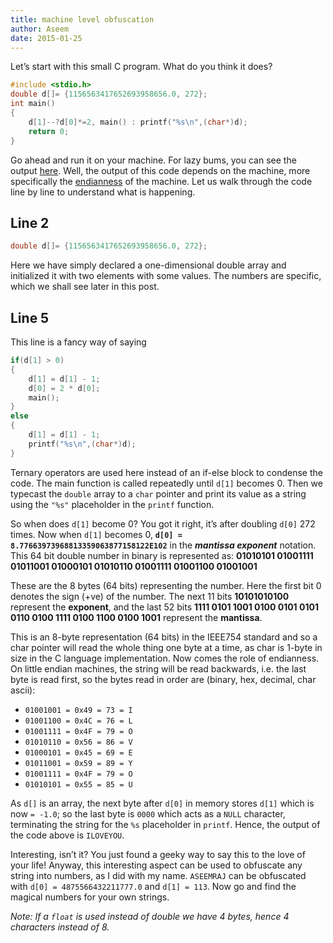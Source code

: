 ```yaml
---
title: machine level obfuscation
author: Aseem
date: 2015-01-25
---
```


Let’s start with this small C program. What do you think it does?

```c
#include <stdio.h>
double d[]= {1156563417652693958656.0, 272};
int main()
{
    d[1]--?d[0]*=2, main() : printf("%s\n",(char*)d);
    return 0;
}
```

Go ahead and run it on your machine. For lazy bums, you can see the output [here](http://ideone.com/UaGZDp). Well, the output of this code depends on the machine, more specifically the [endianness](http://en.wikipedia.org/wiki/Endianness) of the machine. Let us walk through the code line by line to understand what is happening.

## Line 2
```c
double d[]= {1156563417652693958656.0, 272};
```

Here we have simply declared a one-dimensional double array and initialized it with two elements with some values. The numbers are specific, which we shall see later in this post.

## Line 5
This line is a fancy way of saying
```c
if(d[1] > 0)
{
    d[1] = d[1] - 1;
    d[0] = 2 * d[0];
    main();
}
else
{
    d[1] = d[1] - 1;
    printf("%s\n",(char*)d);
}
```

Ternary operators are used here instead of an if-else block to condense the code. The main function is called repeatedly until `d[1]` becomes 0. Then we typecast the `double` array to a `char` pointer and print its value as a string using the `"%s"` placeholder in the `printf` function.

So when does `d[1]` become 0? You got it right, it’s after doubling `d[0]` 272 times. Now when `d[1]` becomes 0, **`d[0] = 8.77663973968813359063877158122E102`** in the *__mantissa exponent__* notation. This 64 bit double number in binary is represented as:
**01010101 01001111 01011001 01000101 01010110 01001111 01001100 01001001**

These are the 8 bytes (64 bits) representing the number. Here the first bit 0 denotes the sign (+ve) of the number. The next 11 bits **10101010100** represent the **exponent**, and the last 52 bits **1111 0101 1001 0100 0101 0101 0110 0100 1111 0100 1100 0100 1001** represent the **mantissa**.

This is an 8-byte representation (64 bits) in the IEEE754 standard and so a char pointer will read the whole thing one byte at a time, as char is 1-byte in size in the C language implementation. Now comes the role of endianness. On little endian machines, the string will be read backwards, i.e. the last byte is read first, so the bytes read in order are (binary, hex, decimal, char ascii):

- `01001001 = 0x49 = 73 = I`
- `01001100 = 0x4C = 76 = L`
- `01001111 = 0x4F = 79 = O`
- `01010110 = 0x56 = 86 = V`
- `01000101 = 0x45 = 69 = E`
- `01011001 = 0x59 = 89 = Y`
- `01001111 = 0x4F = 79 = O`
- `01010101 = 0x55 = 85 = U`

As `d[]` is an array, the next byte after `d[0]` in memory stores `d[1]` which is now `= -1.0`; so the last byte is `0000` which acts as a `NULL` character, terminating the string for the `%s` placeholder in `printf`. Hence, the output of the code above is `ILOVEYOU`.

Interesting, isn’t it? You just found a geeky way to say this to the love of your life! Anyway, this interesting aspect can be used to obfuscate any string into numbers, as I did with my name. `ASEEMRAJ` can be obfuscated with `d[0] = 4875566432211777.0` and `d[1] = 113`. Now go and find the magical numbers for your own strings.

*Note: If a `float` is used instead of double we have 4 bytes, hence 4 characters instead of 8.*
